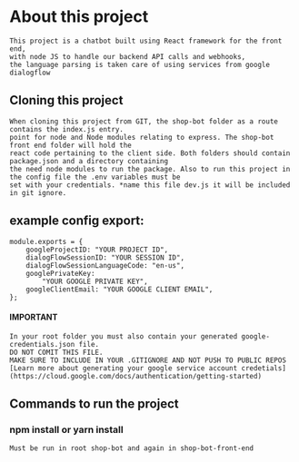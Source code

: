 # About this project

    This project is a chatbot built using React framework for the front end, 
    with node JS to handle our backend API calls and webhooks, 
    the language parsing is taken care of using services from google dialogflow

## Cloning this project 

    When cloning this project from GIT, the shop-bot folder as a route contains the index.js entry.
    point for node and Node modules relating to express. The shop-bot front end folder will hold the 
    react code pertaining to the client side. Both folders should contain package.json and a directory containing 
    the need node modules to run the package. Also to run this project in the config file the .env variables must be 
    set with your credentials. *name this file dev.js it will be included in git ignore.

   ## example config export:

    module.exports = {
        googleProjectID: "YOUR PROJECT ID",
        dialogFlowSessionID: "YOUR SESSION ID",
        dialogFlowSessionLanguageCode: "en-us",
        googlePrivateKey:
            "YOUR GOOGLE PRIVATE KEY",
        googleClientEmail: "YOUR GOOGLE CLIENT EMAIL",
    };

#### IMPORTANT

    In your root folder you must also contain your generated google-credentials.json file. 
    DO NOT COMIT THIS FILE.
    MAKE SURE TO INCLUDE IN YOUR .GITIGNORE AND NOT PUSH TO PUBLIC REPOS
    [Learn more about generating your google service account credetials](https://cloud.google.com/docs/authentication/getting-started)


## Commands to run the project

### npm install or yarn install 
    Must be run in root shop-bot and again in shop-bot-front-end

